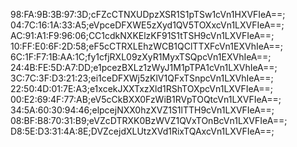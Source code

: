 98:FA:9B:3B:97:3D;cFZcCTNXUDpzXSR1S1pTSw1cVn1HXVFIeA==;
04:7C:16:1A:33:A5;eVpceDFXWE5zXyd1QV5TOXxcVn1LXVFIeA==;
AC:91:A1:F9:96:06;CC1cdkNXKElzKF91S1tTSH9cVn1LXVFIeA==;
10:FF:E0:6F:2D:58;eF5cCTRXLEhzWCB1QClTTXFcVn1EXVhIeA==;
6C:1F:F7:1B:AA:1C;fy1cfjRXL09zXyR1MyxTSQpcVn1EXVhIeA==;
24:4B:FE:5D:A7:DD;e1pcezBXLz1zWyJ1M1pTPA1cVn1LXVhIeA==;
3C:7C:3F:D3:21:23;ei1ceDFXWj5zKlV1QFxTSnpcVn1LXVhIeA==;
22:50:4D:01:7E:A3;e1xcekJXXTxzXld1RShTOXpcVn1LXVFIeA==;
00:E2:69:4F:77:AB;eV5cCkBXX0FzWiB1RVpTOQtcVn1LXVFIeA==;
34:5A:60:30:94:46;elpcejNXX0hzXVZ1S1lTTH9cVn1LXVFIeA==;
08:BF:B8:70:31:B9;eVZcDTRXK0BzWVZ1QVxTOnBcVn1LXVFIeA==;
D8:5E:D3:31:4A:8E;DVZcejdXLUtzXVd1RixTQAxcVn1LXVFIeA==;
